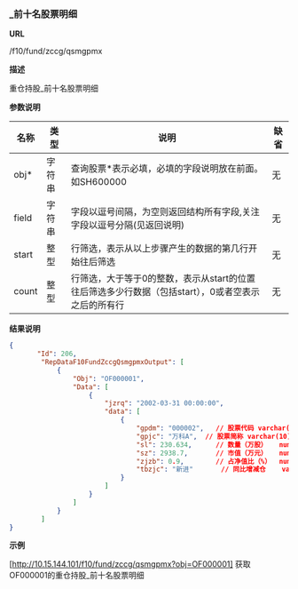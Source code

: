 
### _前十名股票明细  

**URL**

/f10/fund/zccg/qsmgpmx

**描述**

重仓持股_前十名股票明细 

**参数说明**

|名称|类型|说明|缺省|
| -------- | -------- | -------- | -------- |
|obj\*|字符串|查询股票\*表示必填，必填的字段说明放在前面。如SH600000|无|
|field|字符串|字段以逗号间隔，为空则返回结构所有字段,关注字段以逗号分隔(见返回说明)|无|
|start|整型|行筛选，表示从以上步骤产生的数据的第几行开始往后筛选|无|
|count|整型|行筛选，大于等于0的整数，表示从start的位置往后筛选多少行数据（包括start），0或者空表示之后的所有行|无|


**结果说明**

```json
{
       "Id": 206,
        "RepDataF10FundZccgQsmgpmxOutput": [
            {
                "Obj": "OF000001",
                "Data": [
                    {
                        "jzrq": "2002-03-31 00:00:00",
                        "data": [
                            {
                                "gpdm": "000002",	// 股票代码	varchar(10)
                                "gpjc": "万科A",	// 股票简称	varchar(10)
                                "sl": 230.634,		// 数量（万股）	numeric(19,3)
                                "sz": 2938.7,		// 市值（万元）	numeric(19,2)
                                "zjzb": 0.9,		// 占净值比（%）	numeric(19,2)
                                "tbzjc": "新进"		// 同比增减仓	varchar(20)
                            }
                        ]
                    }
				]
			}
   	 	]
}
```

**示例**

[http://10.15.144.101/f10/fund/zccg/qsmgpmx?obj=OF000001]
获取OF000001的重仓持股_前十名股票明细 
